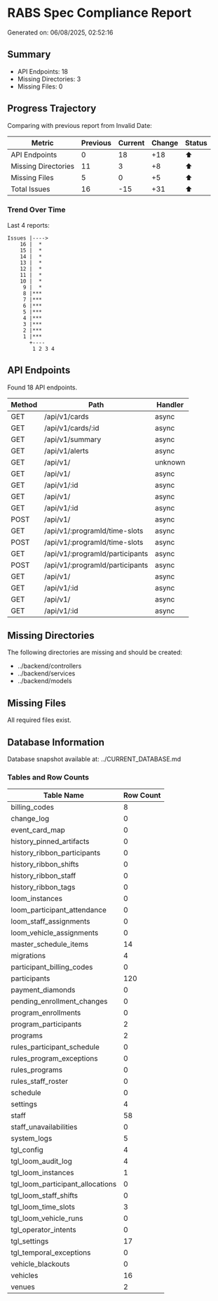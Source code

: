 # RABS Spec Compliance Report

Generated on: 06/08/2025, 02:52:16

## Summary

- API Endpoints: 18
- Missing Directories: 3
- Missing Files: 0

## Progress Trajectory

Comparing with previous report from Invalid Date:

| Metric | Previous | Current | Change | Status |
|--------|----------|---------|--------|--------|
| API Endpoints | 0 | 18 | +18 | ⬆️  |
| Missing Directories | 11 | 3 | +8 | ⬆️  |
| Missing Files | 5 | 0 | +5 | ⬆️  |
| Total Issues | 16 | -15 | +31 | ⬆️  |

### Trend Over Time

Last 4 reports:

```
Issues |---->
    16 |  * 
    15 |  * 
    14 |  * 
    13 |  * 
    12 |  * 
    11 |  * 
    10 |  * 
     9 |  * 
     8 |*** 
     7 |*** 
     6 |*** 
     5 |*** 
     4 |*** 
     3 |*** 
     2 |*** 
     1 |*** 
       +----
        1 2 3 4
```

## API Endpoints

Found 18 API endpoints.

| Method | Path | Handler |
|--------|------|--------|
| GET | /api/v1/cards | async |
| GET | /api/v1/cards/:id | async |
| GET | /api/v1/summary | async |
| GET | /api/v1/alerts | async |
| GET | /api/v1/ | unknown |
| GET | /api/v1/ | async |
| GET | /api/v1/:id | async |
| GET | /api/v1/ | async |
| GET | /api/v1/:id | async |
| POST | /api/v1/ | async |
| GET | /api/v1/:programId/time-slots | async |
| POST | /api/v1/:programId/time-slots | async |
| GET | /api/v1/:programId/participants | async |
| POST | /api/v1/:programId/participants | async |
| GET | /api/v1/ | async |
| GET | /api/v1/:id | async |
| GET | /api/v1/ | async |
| GET | /api/v1/:id | async |

## Missing Directories

The following directories are missing and should be created:

- ../backend/controllers
- ../backend/services
- ../backend/models

## Missing Files

All required files exist.

## Database Information

Database snapshot available at: ../CURRENT_DATABASE.md

### Tables and Row Counts

| Table Name | Row Count |
|------------|-----------|
| billing_codes | 8 |
| change_log | 0 |
| event_card_map | 0 |
| history_pinned_artifacts | 0 |
| history_ribbon_participants | 0 |
| history_ribbon_shifts | 0 |
| history_ribbon_staff | 0 |
| history_ribbon_tags | 0 |
| loom_instances | 0 |
| loom_participant_attendance | 0 |
| loom_staff_assignments | 0 |
| loom_vehicle_assignments | 0 |
| master_schedule_items | 14 |
| migrations | 4 |
| participant_billing_codes | 0 |
| participants | 120 |
| payment_diamonds | 0 |
| pending_enrollment_changes | 0 |
| program_enrollments | 0 |
| program_participants | 2 |
| programs | 2 |
| rules_participant_schedule | 0 |
| rules_program_exceptions | 0 |
| rules_programs | 0 |
| rules_staff_roster | 0 |
| schedule | 0 |
| settings | 4 |
| staff | 58 |
| staff_unavailabilities | 0 |
| system_logs | 5 |
| tgl_config | 4 |
| tgl_loom_audit_log | 4 |
| tgl_loom_instances | 1 |
| tgl_loom_participant_allocations | 0 |
| tgl_loom_staff_shifts | 0 |
| tgl_loom_time_slots | 3 |
| tgl_loom_vehicle_runs | 0 |
| tgl_operator_intents | 0 |
| tgl_settings | 17 |
| tgl_temporal_exceptions | 0 |
| vehicle_blackouts | 0 |
| vehicles | 16 |
| venues | 2 |

